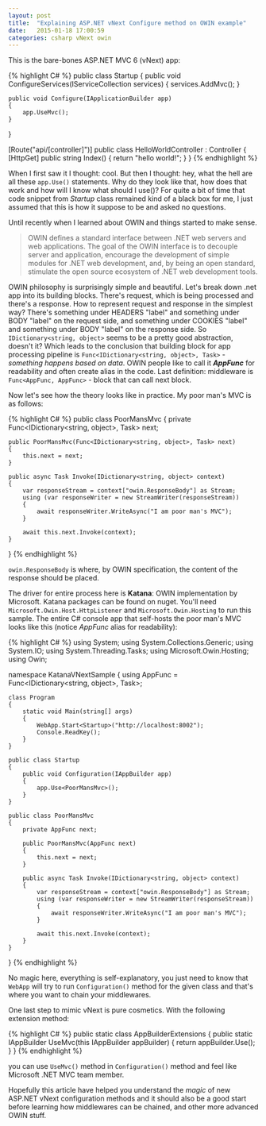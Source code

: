 ```yaml
---
layout: post
title:  "Explaining ASP.NET vNext Configure method on OWIN example"
date:   2015-01-18 17:00:59
categories: csharp vNext owin
---
```


This is the bare-bones ASP.NET MVC 6 (vNext) app:

{% highlight C# %}
public class Startup
{
    public void ConfigureServices(IServiceCollection services)
    {
        services.AddMvc();
    }

    public void Configure(IApplicationBuilder app)
    {
        app.UseMvc();
    }
}

[Route("api/[controller]")]
public class HelloWorldController : Controller
{
    [HttpGet]
    public string Index()
    {
        return "hello world!";
    }
}
{% endhighlight %}

When I first saw it I thought: cool. But then I thought: hey, what the hell are all these `app.Use()` statements. Why do they look like that, how does that work and how will I know what should I use()? For quite a bit of time that code snippet from _Startup_ class remained kind of a black box for me, I just assumed that this is how it suppose to be and asked no questions.

Until recently when I learned about OWIN and things started to make sense.

<blockquote>
OWIN defines a standard interface between .NET web servers and web applications. The goal of the OWIN interface is to decouple server and application, encourage the development of simple modules for .NET web development, and, by being an open standard, stimulate the open source ecosystem of .NET web development tools.
</blockquote>

OWIN philosophy is surprisingly simple and beautiful. Let's break down .net app into its building blocks. There's request, which is being processed and there's a response. How to represent request and response in the simplest way? There's something under HEADERS "label" and something under BODY "label" on the request side, and something under COOKIES "label" and something under BODY "label" on the response side. So `IDictionary<string, object>` seems to be a pretty good abstraction, doesn't it? Which leads to the conclusion that building block for app processing pipeline is `Func<IDictionary<string, object>, Task>` - _something happens based on data_. OWIN people like to call it ___AppFunc___ for readability and often create alias in the code. Last definition: middleware is `Func<AppFunc, AppFunc>` - block that can call next block.

Now let's see how the theory looks like in practice. My poor man's MVC is as follows:

{% highlight C# %}
public class PoorMansMvc
{
    private Func<IDictionary<string, object>, Task> next;

    public PoorMansMvc(Func<IDictionary<string, object>, Task> next)
    {
        this.next = next;
    }

    public async Task Invoke(IDictionary<string, object> context)
    {
        var responseStream = context["owin.ResponseBody"] as Stream;
        using (var responseWriter = new StreamWriter(responseStream))
        {
            await responseWriter.WriteAsync("I am poor man's MVC");
        }

        await this.next.Invoke(context);
    }
}
{% endhighlight %}

`owin.ResponseBody` is where, by OWIN specification, the content of the response should be placed.

The driver for entire process here is __Katana__: OWIN implementation by Microsoft. Katana packages can be found on nuget. You'll need `Microsoft.Owin.Host.HttpListener` and `Microsoft.Owin.Hosting` to run this sample. The entire C# console app that self-hosts the poor man's MVC looks like this (notice _AppFunc_ alias for readability):

{% highlight C# %}
using System;
using System.Collections.Generic;
using System.IO;
using System.Threading.Tasks;
using Microsoft.Owin.Hosting;
using Owin;

namespace KatanaVNextSample
{
    using AppFunc = Func<IDictionary<string, object>, Task>;

    class Program
    {
        static void Main(string[] args)
        {
            WebApp.Start<Startup>("http://localhost:8002");
            Console.ReadKey();
        }
    }

    public class Startup
    {
        public void Configuration(IAppBuilder app)
        {
            app.Use<PoorMansMvc>();
        }
    }

    public class PoorMansMvc
    {
        private AppFunc next;

        public PoorMansMvc(AppFunc next)
        {
            this.next = next;
        }

        public async Task Invoke(IDictionary<string, object> context)
        {
            var responseStream = context["owin.ResponseBody"] as Stream;
            using (var responseWriter = new StreamWriter(responseStream))
            {
                await responseWriter.WriteAsync("I am poor man's MVC");
            }

            await this.next.Invoke(context);
        }
    }
}
{% endhighlight %}

No magic here, everything is self-explanatory, you just need to know that `WebApp` will try to run `Configuration()` method for the given class and that's where you want to chain your middlewares.

One last step to mimic vNext is pure cosmetics. With the following extension method:

{% highlight C# %}
public static class AppBuilderExtensions
{
    public static IAppBuilder UseMvc(this IAppBuilder appBuilder)
    {
        return appBuilder.Use<PoorMansMvc>();
    }
}
{% endhighlight %}

you can use `UseMvc()` method in `Configuration()` method and feel like Microsoft .NET MVC team member.

Hopefully this article have helped you understand the _magic_ of new ASP.NET vNext configuration methods and it should also be a good start before learning how middlewares can be chained, and other more advanced OWIN stuff.

